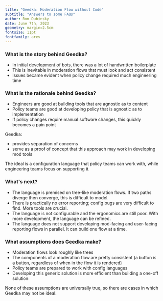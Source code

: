 ```yaml
---
title: "Geedka: Moderation Flow without Code"
subtitle: "Answers to some FAQs"
author: Ron Dubinsky
date: June 7th, 2023
geometry: margin=2.5cm
fontsize: 11pt
fontfamily: arev
---
```


### What is the story behind Geedka?

* In initial development of bots, there was a lot of handwritten boilerplate
* This is inevitable in moderation flows that must look and act consistent
* Issues became evident when policy change required much engineering time

### What is the rationale behind Geedka?

* Engineers are good at building tools that are agnostic as to content
* Policy teams are good at developing policy that is agnostic as to implementation
* If policy changes require manual software changes, this quickly becomes a pain point

Geedka:

* provides separation of concerns
* serve as a proof of concept that this approach may work in developing mod tools

The ideal is a configuration language that policy teams can work with,
while engineering teams focus on supporting it.

### What's next?

* The language is premised on tree-like moderation flows. If two paths diverge then converge, this is difficult to model.
* There is practically no error reporting; config bugs are very difficult to find. More tools are crucial.
* The language is not configurable and the ergonomics are still poor. With more development, the language can be refined.
* The language does not support developing mod-facing and user-facing reporting flows in parallel. It can build one flow at a time.

### What assumptions does Geedka make?

* Moderation flows look roughly like trees
* The components of a moderation flow are pretty consistent (a button is a button, regardless of when in the flow it is rendered)
* Policy teams are prepared to work with config languages
* Developing this generic solution is more efficient than building a one-off solution

None of these assumptions are universally true,
so there are cases in which Geedka may not be ideal.

